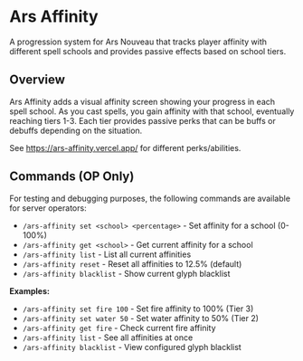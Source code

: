 # Ars Affinity

A progression system for Ars Nouveau that tracks player affinity with different spell schools and provides passive effects based on school tiers.

## Overview

Ars Affinity adds a visual affinity screen showing your progress in each spell school. As you cast spells, you gain affinity with that school, eventually reaching tiers 1-3. Each tier provides passive perks that can be buffs or debuffs depending on the situation.

See https://ars-affinity.vercel.app/ for different perks/abilities.



## Commands (OP Only)

For testing and debugging purposes, the following commands are available for server operators:

- `/ars-affinity set <school> <percentage>` - Set affinity for a school (0-100%)
- `/ars-affinity get <school>` - Get current affinity for a school
- `/ars-affinity list` - List all current affinities
- `/ars-affinity reset` - Reset all affinities to 12.5% (default)
- `/ars-affinity blacklist` - Show current glyph blacklist 

**Examples:**
- `/ars-affinity set fire 100` - Set fire affinity to 100% (Tier 3)
- `/ars-affinity set water 50` - Set water affinity to 50% (Tier 2)
- `/ars-affinity get fire` - Check current fire affinity
- `/ars-affinity list` - See all affinities at once
- `/ars-affinity blacklist` - View configured glyph blacklist